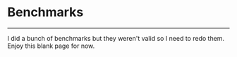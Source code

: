 # Benchmarks

---

I did a bunch of benchmarks but they weren't valid so I need to redo them. Enjoy this blank page for now.


